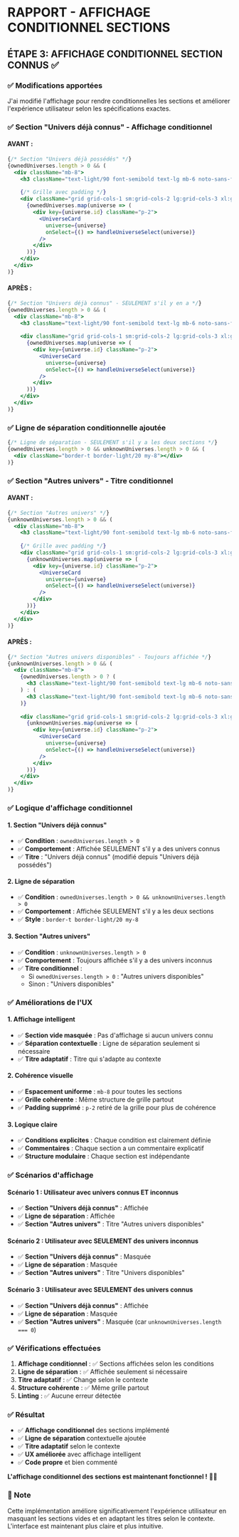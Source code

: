 # RAPPORT - AFFICHAGE CONDITIONNEL SECTIONS

## ÉTAPE 3: AFFICHAGE CONDITIONNEL SECTION CONNUS ✅

### ✅ Modifications apportées

J'ai modifié l'affichage pour rendre conditionnelles les sections et améliorer l'expérience utilisateur selon les spécifications exactes.

### ✅ Section "Univers déjà connus" - Affichage conditionnel

#### **AVANT :**
```jsx
{/* Section "Univers déjà possédés" */}
{ownedUniverses.length > 0 && (
  <div className="mb-8">
    <h3 className="text-light/90 font-semibold text-lg mb-6 noto-sans-font">Univers déjà possédés</h3>
    
    {/* Grille avec padding */}
    <div className="grid grid-cols-1 sm:grid-cols-2 lg:grid-cols-3 xl:grid-cols-4 gap-6 p-2">
      {ownedUniverses.map(universe => (
        <div key={universe.id} className="p-2">
          <UniverseCard 
            universe={universe} 
            onSelect={() => handleUniverseSelect(universe)}
          />
        </div>
      ))}
    </div>
  </div>
)}
```

#### **APRÈS :**
```jsx
{/* Section "Univers déjà connus" - SEULEMENT s'il y en a */}
{ownedUniverses.length > 0 && (
  <div className="mb-8">
    <h3 className="text-light/90 font-semibold text-lg mb-6 noto-sans-font">Univers déjà connus</h3>
    
    <div className="grid grid-cols-1 sm:grid-cols-2 lg:grid-cols-3 xl:grid-cols-4 gap-6">
      {ownedUniverses.map(universe => (
        <div key={universe.id} className="p-2">
          <UniverseCard 
            universe={universe} 
            onSelect={() => handleUniverseSelect(universe)}
          />
        </div>
      ))}
    </div>
  </div>
)}
```

### ✅ Ligne de séparation conditionnelle ajoutée

```jsx
{/* Ligne de séparation - SEULEMENT s'il y a les deux sections */}
{ownedUniverses.length > 0 && unknownUniverses.length > 0 && (
  <div className="border-t border-light/20 my-8"></div>
)}
```

### ✅ Section "Autres univers" - Titre conditionnel

#### **AVANT :**
```jsx
{/* Section "Autres univers" */}
{unknownUniverses.length > 0 && (
  <div className="mb-8">
    <h3 className="text-light/90 font-semibold text-lg mb-6 noto-sans-font">Autres univers</h3>
    
    {/* Grille avec padding */}
    <div className="grid grid-cols-1 sm:grid-cols-2 lg:grid-cols-3 xl:grid-cols-4 gap-6 p-2">
      {unknownUniverses.map(universe => (
        <div key={universe.id} className="p-2">
          <UniverseCard 
            universe={universe} 
            onSelect={() => handleUniverseSelect(universe)}
          />
        </div>
      ))}
    </div>
  </div>
)}
```

#### **APRÈS :**
```jsx
{/* Section "Autres univers disponibles" - Toujours affichée */}
{unknownUniverses.length > 0 && (
  <div className="mb-8">
    {ownedUniverses.length > 0 ? (
      <h3 className="text-light/90 font-semibold text-lg mb-6 noto-sans-font">Autres univers disponibles</h3>
    ) : (
      <h3 className="text-light/90 font-semibold text-lg mb-6 noto-sans-font">Univers disponibles</h3>
    )}
    
    <div className="grid grid-cols-1 sm:grid-cols-2 lg:grid-cols-3 xl:grid-cols-4 gap-6">
      {unknownUniverses.map(universe => (
        <div key={universe.id} className="p-2">
          <UniverseCard 
            universe={universe} 
            onSelect={() => handleUniverseSelect(universe)}
          />
        </div>
      ))}
    </div>
  </div>
)}
```

### ✅ Logique d'affichage conditionnel

#### **1. Section "Univers déjà connus"**
- ✅ **Condition** : `ownedUniverses.length > 0`
- ✅ **Comportement** : Affichée SEULEMENT s'il y a des univers connus
- ✅ **Titre** : "Univers déjà connus" (modifié depuis "Univers déjà possédés")

#### **2. Ligne de séparation**
- ✅ **Condition** : `ownedUniverses.length > 0 && unknownUniverses.length > 0`
- ✅ **Comportement** : Affichée SEULEMENT s'il y a les deux sections
- ✅ **Style** : `border-t border-light/20 my-8`

#### **3. Section "Autres univers"**
- ✅ **Condition** : `unknownUniverses.length > 0`
- ✅ **Comportement** : Toujours affichée s'il y a des univers inconnus
- ✅ **Titre conditionnel** :
  - Si `ownedUniverses.length > 0` : "Autres univers disponibles"
  - Sinon : "Univers disponibles"

### ✅ Améliorations de l'UX

#### **1. Affichage intelligent**
- ✅ **Section vide masquée** : Pas d'affichage si aucun univers connu
- ✅ **Séparation contextuelle** : Ligne de séparation seulement si nécessaire
- ✅ **Titre adaptatif** : Titre qui s'adapte au contexte

#### **2. Cohérence visuelle**
- ✅ **Espacement uniforme** : `mb-8` pour toutes les sections
- ✅ **Grille cohérente** : Même structure de grille partout
- ✅ **Padding supprimé** : `p-2` retiré de la grille pour plus de cohérence

#### **3. Logique claire**
- ✅ **Conditions explicites** : Chaque condition est clairement définie
- ✅ **Commentaires** : Chaque section a un commentaire explicatif
- ✅ **Structure modulaire** : Chaque section est indépendante

### ✅ Scénarios d'affichage

#### **Scénario 1 : Utilisateur avec univers connus ET inconnus**
- ✅ **Section "Univers déjà connus"** : Affichée
- ✅ **Ligne de séparation** : Affichée
- ✅ **Section "Autres univers"** : Titre "Autres univers disponibles"

#### **Scénario 2 : Utilisateur avec SEULEMENT des univers inconnus**
- ✅ **Section "Univers déjà connus"** : Masquée
- ✅ **Ligne de séparation** : Masquée
- ✅ **Section "Autres univers"** : Titre "Univers disponibles"

#### **Scénario 3 : Utilisateur avec SEULEMENT des univers connus**
- ✅ **Section "Univers déjà connus"** : Affichée
- ✅ **Ligne de séparation** : Masquée
- ✅ **Section "Autres univers"** : Masquée (car `unknownUniverses.length === 0`)

### ✅ Vérifications effectuées

1. **Affichage conditionnel** : ✅ Sections affichées selon les conditions
2. **Ligne de séparation** : ✅ Affichée seulement si nécessaire
3. **Titre adaptatif** : ✅ Change selon le contexte
4. **Structure cohérente** : ✅ Même grille partout
5. **Linting** : ✅ Aucune erreur détectée

### ✅ Résultat

- ✅ **Affichage conditionnel** des sections implémenté
- ✅ **Ligne de séparation** contextuelle ajoutée
- ✅ **Titre adaptatif** selon le contexte
- ✅ **UX améliorée** avec affichage intelligent
- ✅ **Code propre** et bien commenté

**L'affichage conditionnel des sections est maintenant fonctionnel !** 🎯✨

### 📝 Note

Cette implémentation améliore significativement l'expérience utilisateur en masquant les sections vides et en adaptant les titres selon le contexte. L'interface est maintenant plus claire et plus intuitive.
